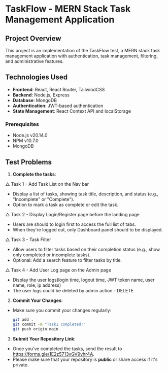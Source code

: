 # TaskFlow - MERN Stack Task Management Application

## Project Overview
This project is an implementation of the TaskFlow test, a MERN stack task management application with authentication, task management, filtering, and administrative features.

## Technologies Used
- **Frontend**: React, React Router, TailwindCSS
- **Backend**: Node.js, Express
- **Database**: MongoDB
- **Authentication**: JWT-based authentication
- **State Management**: React Context API and localStorage

### Prerequisites
- Node.js v20.14.0
- NPM v10.7.0
- MongoDB


## Test Problems
1. **Complete the tasks**:

△ Task 1 - Add Task List on the Nav bar
- Display a list of tasks, showing task title, description, and status (e.g., "Incomplete" or "Complete").
- Option to mark a task as complete or edit the task.

△ Task 2 - Display Login/Register page before the landing page
- Users are should to login first to access the full list of tabs.
- When they're logged out, only Dashboard panel should to be displayed.

△ Task 3 - Task Filter
- Allow users to filter tasks based on their completion status (e.g., show only completed or incomplete tasks).
- Optional: Add a search feature to filter tasks by title.

△ Task 4 - Add User Log page on the Admin page
- Display the user logs(login time, logout time, JWT token name, user name, role, ip address)
- The user logs could be deleted by admin action - DELETE

2. **Commit Your Changes**:
- Make sure you commit your changes regularly:
    ```bash
    git add .
    git commit -m "Task1 completed!"
    git push origin main
    ```

3. **Submit Your Repository Link**:
- Once you’ve completed the tasks, send the result to https://forms.gle/1E2z5713vGV9vhr4A.
- Please make sure that your repository is **public** or share access if it's private.
